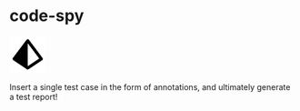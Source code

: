 # code-spy

![logo](./logo.png)

Insert a single test case in the form of annotations, and ultimately generate a test report!
